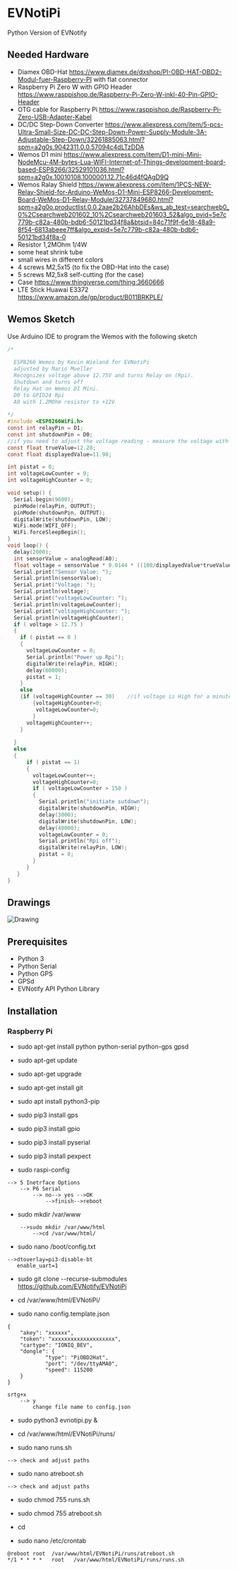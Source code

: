 # EVNotiPi
Python Version of EVNotify

## Needed Hardware
- Diamex OBD-Hat  https://www.diamex.de/dxshop/PI-OBD-HAT-OBD2-Modul-fuer-Raspberry-PI with flat connector
- Raspberry Pi Zero W with GPIO Header  https://www.rasppishop.de/Raspberry-Pi-Zero-W-inkl-40-Pin-GPIO-Header
- OTG cable for Raspberry Pi  https://www.rasppishop.de/Raspberry-Pi-Zero-USB-Adapter-Kabel
- DC/DC Step-Down Converter  https://www.aliexpress.com/item/5-pcs-Ultra-Small-Size-DC-DC-Step-Down-Power-Supply-Module-3A-Adjustable-Step-Down/32261885063.html?spm=a2g0s.9042311.0.0.57094c4dLTzDDA
- Wemos D1 mini  https://www.aliexpress.com/item/D1-mini-Mini-NodeMcu-4M-bytes-Lua-WIFI-Internet-of-Things-development-board-based-ESP8266/32529101036.html?spm=a2g0x.10010108.1000001.12.71c46d4fQAgD9Q
- Wemos Ralay Shield  https://www.aliexpress.com/item/1PCS-NEW-Relay-Shield-for-Arduino-WeMos-D1-Mini-ESP8266-Development-Board-WeMos-D1-Relay-Module/32737849680.html?spm=a2g0o.productlist.0.0.2aae2b26AhbDEs&ws_ab_test=searchweb0_0%2Csearchweb201602_10%2Csearchweb201603_52&algo_pvid=5e7c779b-c82a-480b-bdb6-50121bd34f8a&btsid=84c71f9f-6e18-48a9-8f54-6813abeee7ff&algo_expid=5e7c779b-c82a-480b-bdb6-50121bd34f8a-0
- Resistor 1,2MOhm 1/4W
- some heat shrink tube
- small wires in different colors
- 4 screws M2,5x15 (to fix the OBD-Hat into the case)
- 5 screws M2,5x8 self-cutting (for the case)
- Case  https://www.thingiverse.com/thing:3660666 
- LTE Stick Huawai E3372  https://www.amazon.de/gp/product/B011BRKPLE/

## Wemos Sketch
Use Arduino IDE to program the Wemos with the following sketch
```C
/*
  
  ESP8266 Wemos by Kevin Wieland for EVNotiPi
  adjusted by Mario Mueller
  Recognizes voltage above 12.75V and turns Relay on (Rpi).
  Shutdown and turns off
  Relay Hat on Wemos D1 Mini.
  D0 to GPIO24 Rpi
  A0 with 1.2MOhm resistor to +12V
  
*/
#include <ESP8266WiFi.h>
const int relayPin = D1;
const int shutdownPin = D0;
//if you need to adjust the voltage reading - measure the voltage with a mulitmeter, connected and adjust these values
const float trueValue=12.28;
const float displayedValue=11.98;

int pistat = 0;
int voltageLowCounter = 0;
int voltageHighCounter = 0;

void setup() {
  Serial.begin(9600);
  pinMode(relayPin, OUTPUT);
  pinMode(shutdownPin, OUTPUT);
  digitalWrite(shutdownPin, LOW);
  WiFi.mode(WIFI_OFF);
  WiFi.forceSleepBegin();
}
void loop() {
  delay(2000);                                                
  int sensorValue = analogRead(A0);
  float voltage = sensorValue * 0.0144 * ((100/displayedValue*trueValue)/100);
  Serial.print("Sensor Value: ");
  Serial.println(sensorValue);
  Serial.print("Voltage: ");
  Serial.println(voltage);    
  Serial.print("voltageLowCounter: ");
  Serial.println(voltageLowCounter);
  Serial.print("voltageHighCounter: ");
  Serial.println(voltageHighCounter);              
  if ( voltage > 12.75 )                           
  {
    if ( pistat == 0 )
    {
      voltageLowCounter = 0;
      Serial.println("Power up Rpi");
      digitalWrite(relayPin, HIGH);
      delay(60000);                                        
      pistat = 1;
    } 
    else                    
    {if (voltageHighCounter == 30)    //if voltage is High for a minute - reset voltageLowCounter
        {voltageHighCounter=0;
         voltageLowCounter=0;
        }
      voltageHighCounter++;
    }
    
  }
  else
  {
      if ( pistat == 1)
      {
        voltageLowCounter++;
        voltageHighCounter=0;
        if ( voltageLowCounter > 150 )                        
        {
          Serial.println("initiate sutdown");
          digitalWrite(shutdownPin, HIGH);
          delay(3000);                        
          digitalWrite(shutdownPin, LOW);
          delay(40000);                                    
          voltageLowCounter = 0;
          Serial.println("Rpi off"); 
          digitalWrite(relayPin, LOW);
          pistat = 0;
        }
      }
   }
}
```

## Drawings

![Drawing](https://evnotify.de/public/EVNotiPi/plan.jpg)

## Prerequisites
- Python 3
- Python Serial
- Python GPS
- GPSd
- EVNotify API Python Library

## Installation
### Raspberry Pi

- sudo apt-get install python python-serial python-gps gpsd

- sudo apt-get update

- sudo apt-get upgrade

- sudo apt-get install git

- sudo apt install python3-pip 

- sudo pip3 install gps

- sudo pip3 install gpio

- sudo pip3 install pyserial

- sudo pip3 install pexpect

- sudo raspi-config
```
--> 5 Inetrface Options
	--> P6 Serial
		--> no--> yes -->OK
			-->finish-->reboot
 ```

- sudo mkdir /var/www
```
	-->sudo mkdir /var/www/html
		-->cd /var/www/html/
```

- sudo nano /boot/config.txt
```
-->dtoverlay=pi3-disable-bt
   enable_uart=1
```

- sudo git clone --recurse-submodules https://github.com/EVNotify/EVNotiPi

- cd /var/www/html/EVNotiPi/

- sudo nano config.template.json
```
{
    "akey": "xxxxxx",
    "token": "xxxxxxxxxxxxxxxxxxxx",
    "cartype": "IONIQ_BEV",
    "dongle": {
            "type": "PiOBD2Hat",
            "port": "/dev/ttyAMA0",
            "speed": 115200
    }
}
```
```
srtg+x
	--> y
		change file name to config.json
```
- sudo python3 evnotipi.py &


- cd /var/www/html/EVNotiPi/runs/

- sudo nano runs.sh
```
--> check and adjust paths
```

- sudo nano atreboot.sh

```
--> check and adjust paths
```

- sudo chmod 755 runs.sh

- sudo chmod 755 atreboot.sh

- cd

- sudo nano /etc/crontab
```
@reboot root  /var/www/html/EVNotiPi/runs/atreboot.sh
*/1 * * * *   root   /var/www/html/EVNotiPi/runs/runs.sh
```


